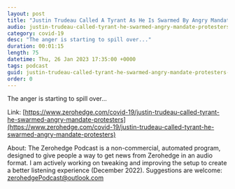 ```yaml
---
layout: post
title: "Justin Trudeau Called A Tyrant As He Is Swarmed By Angry Mandate Protesters "
audio: justin-trudeau-called-tyrant-he-swarmed-angry-mandate-protesters-0
category: covid-19
desc: "The anger is starting to spill over..."
duration: 00:01:15
length: 75
datetime: Thu, 26 Jan 2023 17:35:00 +0000
tags: podcast
guid: justin-trudeau-called-tyrant-he-swarmed-angry-mandate-protesters-0
order: 0
---
```

The anger is starting to spill over...

Link: [https://www.zerohedge.com/covid-19/justin-trudeau-called-tyrant-he-swarmed-angry-mandate-protesters](https://www.zerohedge.com/covid-19/justin-trudeau-called-tyrant-he-swarmed-angry-mandate-protesters)

About: The Zerohedge Podcast is a non-commercial, automated program, designed to give people a way to get news from Zerohedge in an audio format.  I am actively working on tweaking and improving the setup to create a better listening experience (December 2022).  Suggestions are welcome: [zerohedgePodcast@outlook.com](mailto:zerohedgePodcast@outlook.com)